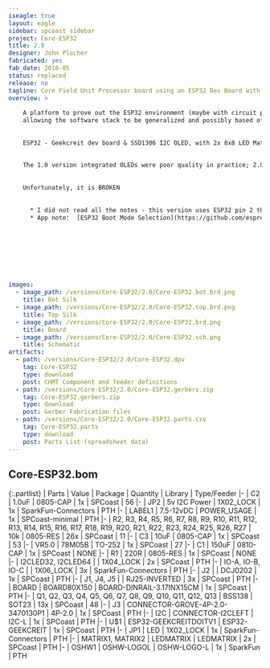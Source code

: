 ```yaml
---
iseagle: true
layout: eagle
sidebar: spcoast_sidebar
project: Core-ESP32
title: 2.0
designer: John Plocher
fabricated: yes
fab_date: 2018-05
status: replaced
release: no
tagline: Core Field Unit Processor board using an ESP32 Dev Board with Wifi, BLE and a small OLED screen
overview: >
    
    A platform to prove out the ESP32 environment (maybe with circuit python) as a field unit implementation platform,
    allowing the software stack to be generalized and possibly based off of interpreted text file based data structures rather than customized C++ code.
    
    
    ESP32 - Geekcreit dev board & SSD1306 I2C OLED, with 2x 8x8 LED Matrix displays for showing control packet info.
    
    
    The 1.0 version integrated OLEDs were poor quality in practice; 2.0 brings a different ESP32 with external OLED
    
    
    Unfortunately, it is BROKEN
    
    
      * I did not read all the notes - this version uses ESP32 pin 2 that also prevents use if pulled high.
      * App note:  [ESP32 Boot Mode Selection](https://github.com/espressif/esptool/wiki/ESP32-Boot-Mode-Selection)
    
    
    
    
    
    
    
    
images:
  - image_path: /versions/Core-ESP32/2.0/Core-ESP32.bot.brd.png
    title: Bot Silk
  - image_path: /versions/Core-ESP32/2.0/Core-ESP32.top.brd.png
    title: Top Silk
  - image_path: /versions/Core-ESP32/2.0/Core-ESP32.brd.png
    title: Board
  - image_path: /versions/Core-ESP32/2.0/Core-ESP32.sch.png
    title: Schematic
artifacts:
  - path: /versions/Core-ESP32/2.0/Core-ESP32.dpv
    tag: Core-ESP32
    type: download
    post: CHMT Component and feeder definitions
  - path: /versions/Core-ESP32/2.0/Core-ESP32.gerbers.zip
    tag: Core-ESP32.gerbers.zip
    type: download
    post: Gerber Fabrication files
  - path: /versions/Core-ESP32/2.0/Core-ESP32.parts.csv
    tag: Core-ESP32.parts
    type: download
    post: Parts List (spreadsheet data)
---
```


## Core-ESP32.bom

{:.partlist}
| Parts | Value | Package | Quantity | Library | Type/Feeder
|-
| C2 | 1.0uF | 0805-CAP | 1x | SPCoast | 56
|-
| JP2 | 5v I2C Power | 1X02_LOCK | 1x | SparkFun-Connectors | PTH
|-
| LABEL1 | 7.5-12vDC | POWER_USAGE | 1x | SPCoast-minimal | PTH
|-
| R2, R3, R4, R5, R6, R7, R8, R9, R10, R11, R12, R13, R14, R15, R16, R17, R18, R19, R20, R21, R22, R23, R24, R25, R26, R27 | 10k | 0805-RES | 26x | SPCoast | 11
|-
| C3 | 10uF | 0805-CAP | 1x | SPCoast | 53
|-
| VR5.0 | 78M05B | TO-252 | 1x | SPCoast | 27
|-
| C1 | 150uF | 0810-CAP | 1x | SPCoast | NONE
|-
| R1 | 220R | 0805-RES | 1x | SPCoast | NONE
|-
| I2CLED32, I2CLED64 |  | 1X04_LOCK | 2x | SPCoast | PTH
|-
| IO-A, IO-B, IO-C |  | 1X06_LOCK | 3x | SparkFun-Connectors | PTH
|-
| J2 |  | DCJ0202 | 1x | SPCoast | PTH
|-
| J1, J4, J5 |  | RJ25-INVERTED | 3x | SPCoast | PTH
|-
| BOARD | BOARD80X150 | BOARD-DINRAIL-3.17INX15CM | 1x | SPCoast | PTH
|-
| Q1, Q2, Q3, Q4, Q5, Q6, Q7, Q8, Q9, Q10, Q11, Q12, Q13 | BSS138 | SOT23 | 13x | SPCoast | 48
|-
| J3 | CONNECTOR-GROVE-4P-2.0-3470130P1 | 4P-2.0 | 1x | SPCoast | PTH
|-
| I2C | CONNECTOR-I2CLEFT | I2C-L | 1x | SPCoast | PTH
|-
| U$1 | ESP32-GEEKCREITDOITV1 | ESP32-GEEKCREIT | 1x | SPCoast | PTH
|-
| JP1 | LED | 1X02_LOCK | 1x | SparkFun-Connectors | PTH
|-
| MATRIX1, MATRIX2 | LEDMATRIX | LEDMATRIX | 2x | SPCoast | PTH
|-
| OSHW1 | OSHW-LOGOL | OSHW-LOGO-L | 1x | SparkFun | PTH
